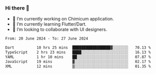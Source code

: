 ### Hi there 👋

<!--
**devcat37/devcat37** is a ✨ _special_ ✨ repository because its `README.md` (this file) appears on your GitHub profile.-->


- 🔭 I’m currently working on Chimicum application.
- 🌱 I’m currently learning Flutter/Dart.
- 👯 I’m looking to collaborate with UI designers.
<!-- - 🤔 I’m looking for help with ... -->

<!--START_SECTION:waka-->

```txt
From: 20 June 2024 - To: 27 June 2024

Dart          10 hrs 25 mins  █████████████████▓░░░░░░░   70.13 %
TypeScript    2 hrs 23 mins   ████░░░░░░░░░░░░░░░░░░░░░   16.13 %
YAML          1 hr 10 mins    ██░░░░░░░░░░░░░░░░░░░░░░░   07.87 %
JavaScript    19 mins         ▓░░░░░░░░░░░░░░░░░░░░░░░░   02.17 %
XML           12 mins         ▒░░░░░░░░░░░░░░░░░░░░░░░░   01.35 %
```

<!--END_SECTION:waka-->
